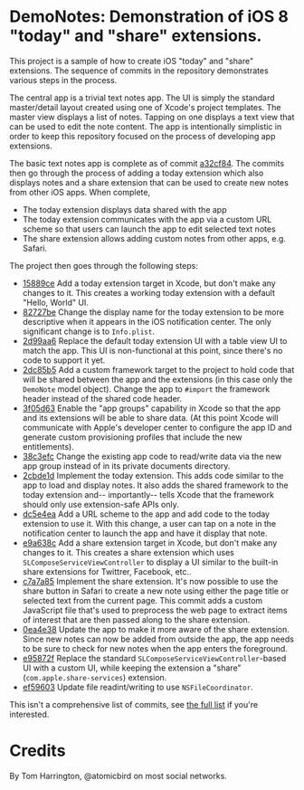 # DemoNotes: Demonstration of iOS 8 "today" and "share" extensions.

This project is a sample of how to create iOS "today" and "share" extensions. The sequence of commits in the repository demonstrates various steps in the process.

The central app is a trivial text notes app. The UI is simply the standard master/detail layout created using one of Xcode's project templates. The master view displays a list of notes. Tapping on one displays a text view that can be used to edit the note content. The app is intentionally simplistic in order to keep this repository focused on the process of developing app extensions.

The basic text notes app is complete as of commit [a32cf84](https://github.com/atomicbird/iOS-Extension-Demo/commit/a32cf84c5f56aee3fe2d41b412669cecd75679a7). The commits then go through the process of adding a today extension which also displays notes and a share extension that can be used to create new notes from other iOS apps. When complete,

* The today extension displays data shared with the app
* The today extension communicates with the app via a custom URL scheme so that users can launch the app to edit selected text notes
* The share extension allows adding custom notes from other apps, e.g. Safari.

The project then goes through the following steps:

* [15889ce](https://github.com/atomicbird/iOS-Extension-Demo/commit/15889ce01e46f4e605deb5fb3bb537340d3ed588) Add a today extension target in Xcode, but don't make any changes to it. This creates a working today extension with a default "Hello, World" UI.
* [82727be](https://github.com/atomicbird/iOS-Extension-Demo/commit/82727bea9da829021b57bad29fe38d8fb9876f98) Change the display name for the today extension to be more descriptive when it appears in the iOS notification center. The only significant change is to `Info.plist`.
* [2d99aa6](https://github.com/atomicbird/iOS-Extension-Demo/commit/2d99aa61de1d0cc321f8847fcda50af831420094) Replace the default today extension UI with a table view UI to match the app. This UI is non-functional at this point, since there's no code to support it yet.
* [2dc85b5](https://github.com/atomicbird/iOS-Extension-Demo/commit/2dc85b5f43e16751f694c84aee8b8dc7cbdb9f5d) Add a custom framework target to the project to hold code that will be shared between the app and the extensions (in this case only the `DemoNote` model object). Change the app to `#import` the framework header instead of the shared code header.
* [3f05d63](https://github.com/atomicbird/iOS-Extension-Demo/commit/3f05d632729622c24b73d171a5a5db2bc14314b7) Enable the "app groups" capability in Xcode so that the app and its extensions will be able to share data. (At this point Xcode will communicate with Apple's developer center to configure the app ID and generate custom provisioning profiles that include the new entitlements).
* [38c3efc](https://github.com/atomicbird/iOS-Extension-Demo/commit/38c3efc95099044c752de6d98bfae9da5a36bfb5) Change the existing app code to read/write data via the new app group instead of in its private documents directory.
* [2cbde1d](https://github.com/atomicbird/iOS-Extension-Demo/commit/2cbde1da38dedcc9a620edbc25a086743d333e0f) Implement the today extension. This adds code similar to the app to load and display notes. It also adds the shared framework to the today extension and-- importantly-- tells Xcode that the framework should only use extension-safe APIs only.
* [dc5e4ea](https://github.com/atomicbird/iOS-Extension-Demo/commit/dc5e4eafefc66a0d9e4a3008a9c0ac20073065f0) Add a URL scheme to the app and add code to the today extension to use it. With this change, a user can tap on a note in the notification center to launch the app and have it display that note.
* [e9a638c](https://github.com/atomicbird/iOS-Extension-Demo/commit/e9a638cf098ce16c6c5332bf937307e2984c5ad1) Add a share extension target in Xcode, but don't make any changes to it. This creates a share extension which uses `SLComposeServiceViewController` to display a UI similar to the built-in share extensions for Twittrer, Facebook, etc..
* [c7a7a85](https://github.com/atomicbird/iOS-Extension-Demo/commit/c7a7a8589cad98cfd39de98c4ddde6954c066ebe) Implement the share extension. It's now possible to use the share button in Safari to create a new note using either the page title or selected text from the current page. This commit adds a custom JavaScript file that's used to preprocess the web page to extract items of interest that are then passed along to the share extension.
* [0ea4e38](https://github.com/atomicbird/iOS-Extension-Demo/commit/0ea4e381426e04696dee37ba0972dac1ba6aa5a7) Update the app to make it more aware of the share extension. Since new notes can now be added from outside the app, the app needs to be sure to check for new notes when the app enters the foreground.
* [e95872f](https://github.com/atomicbird/iOS-Extension-Demo/commit/e95872ff45317e9877d98b3f2d2f629e46c99ba5) Replace the standard `SLComposeServiceViewController`-based UI with a custom UI, while keeping the extension a "share" (`com.apple.share-services`) extension.
* [ef59603](https://github.com/atomicbird/iOS-Extension-Demo/commit/ef596032db004019bc9626b5d0db819c368aa234) Update file readint/writing to use `NSFileCoordinator`.

This isn't a comprehensive list of commits, see [the full list](https://github.com/atomicbird/iOS-Extension-Demo/commits/master) if you're interested.

# Credits

By Tom Harrington, @atomicbird on most social networks.
